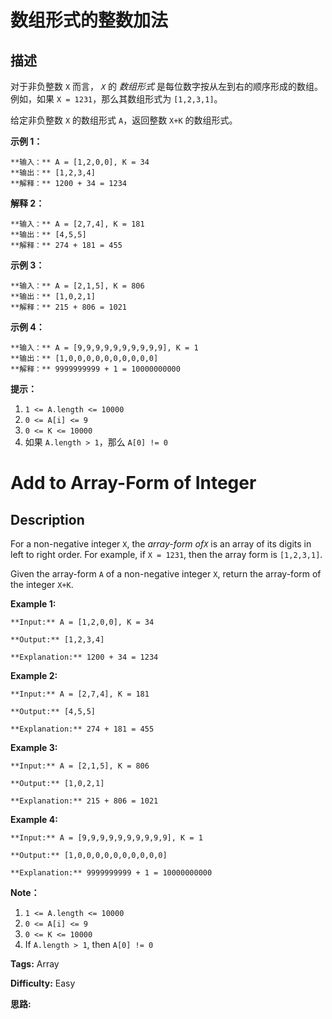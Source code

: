 # 数组形式的整数加法

## 描述

对于非负整数 `X` 而言， _`X`_  的 _数组形式_ 是每位数字按从左到右的顺序形成的数组。例如，如果 `X = 1231`，那么其数组形式为 `[1,2,3,1]`。

给定非负整数 `X` 的数组形式 `A`，返回整数 `X+K` 的数组形式。



**示例 1：**

    
    
    **输入：** A = [1,2,0,0], K = 34
    **输出：** [1,2,3,4]
    **解释：** 1200 + 34 = 1234
    

**解释 2：**

    
    
    **输入：** A = [2,7,4], K = 181
    **输出：** [4,5,5]
    **解释：** 274 + 181 = 455
    

**示例 3：**

    
    
    **输入：** A = [2,1,5], K = 806
    **输出：** [1,0,2,1]
    **解释：** 215 + 806 = 1021
    

**示例 4：**

    
    
    **输入：** A = [9,9,9,9,9,9,9,9,9,9], K = 1
    **输出：** [1,0,0,0,0,0,0,0,0,0,0]
    **解释：** 9999999999 + 1 = 10000000000
    



**提示：**

  1. `1 <= A.length <= 10000`
  2. `0 <= A[i] <= 9`
  3. `0 <= K <= 10000`
  4. 如果 `A.length > 1`，那么 `A[0] != 0`



# Add to Array-Form of Integer

## Description



For a non-negative integer `X`, the  _array-form of`X`_ is an array of its digits in left to right order.  For example, if `X = 1231`, then the array form is `[1,2,3,1]`.

Given the array-form `A` of a non-negative integer `X`, return the array-form of the integer `X+K`.



**Example 1:**

    
    
    **Input:** A = [1,2,0,0], K = 34
    **Output:** [1,2,3,4]
    **Explanation:** 1200 + 34 = 1234
    

**Example 2:**

    
    
    **Input:** A = [2,7,4], K = 181
    **Output:** [4,5,5]
    **Explanation:** 274 + 181 = 455
    

**Example 3:**

    
    
    **Input:** A = [2,1,5], K = 806
    **Output:** [1,0,2,1]
    **Explanation:** 215 + 806 = 1021
    

**Example 4:**

    
    
    **Input:** A = [9,9,9,9,9,9,9,9,9,9], K = 1
    **Output:** [1,0,0,0,0,0,0,0,0,0,0]
    **Explanation:** 9999999999 + 1 = 10000000000
    



**Note：**

  1. `1 <= A.length <= 10000`
  2. `0 <= A[i] <= 9`
  3. `0 <= K <= 10000`
  4. If `A.length > 1`, then `A[0] != 0`


**Tags:** Array

**Difficulty:** Easy

**思路:**
